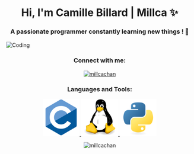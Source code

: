 <h1 align="center">Hi, I'm Camille Billard | Millca ✨</h1>
<h3 align="center">A passionate programmer constantly learning new things ! 💖</h3>

<img align="center" alt="Coding" width="800" src="https://media.tenor.com/WmU_8UAyg_8AAAAC/night.gif">


<h3 align="center">Connect with me:</h3>
<p align="center">
<a href="https://discord.gg/millcachan" target="blank"><img align="center" src="https://raw.githubusercontent.com/rahuldkjain/github-profile-readme-generator/master/src/images/icons/Social/discord.svg" alt="millcachan" height="60" width="80" /></a>
</p>
<h3 align="center">Languages and Tools:</h3>
<p align="center"> <a href="https://www.cprogramming.com/" target="_blank" rel="noreferrer"> <img src="https://raw.githubusercontent.com/devicons/devicon/master/icons/c/c-original.svg" alt="c" width="100" height="100"/> </a> <a href="https://www.linux.org/" target="_blank" rel="noreferrer"> <img src="https://raw.githubusercontent.com/devicons/devicon/master/icons/linux/linux-original.svg" alt="linux" width="100" height="100"/> </a> <a href="https://www.python.org" target="_blank" rel="noreferrer"> <img src="https://raw.githubusercontent.com/devicons/devicon/master/icons/python/python-original.svg" alt="python" width="100" height="100"/> </a> </p>
<p align="center"><img src="https://github-readme-stats.vercel.app/api/top-langs?username=millcachan&show_icons=true&theme=dark&title_color=f0f0f0&text_color=f0f0f0&bg_color=0d1117&hide_border=true&locale=en&layout=compact" alt="millcachan" width="500" height="500"/></p>
